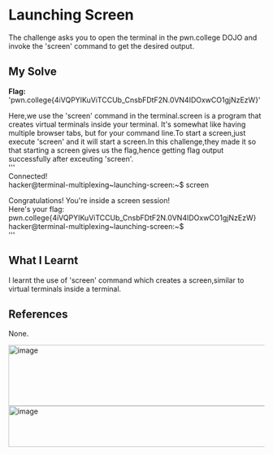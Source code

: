 # Launching Screen
The challenge asks you to open the terminal in the pwn.college DOJO and invoke the 'screen' command to get the desired output.      

## My Solve
**Flag:** 'pwn.college{4iVQPYIKuViTCCUb_CnsbFDtF2N.0VN4IDOxwCO1gjNzEzW}'    

Here,we use the 'screen' command in the terminal.screen is a program that creates virtual terminals inside your terminal. It's somewhat like having multiple browser tabs, but for your command line.To start a screen,just execute 'screen' and it will start a screen.In this challenge,they made it so that starting a screen gives us the flag,hence getting flag output successfully after exceuting 'screen'.       
'''       
Connected!                                                                          
hacker@terminal-multiplexing~launching-screen:~$ screen        
            
          
Congratulations! You're inside a screen session!      
Here's your flag:      
pwn.college{4iVQPYIKuViTCCUb_CnsbFDtF2N.0VN4IDOxwCO1gjNzEzW}      
hacker@terminal-multiplexing~launching-screen:~$         
'''      

## What I Learnt 
I learnt the use of 'screen' command which creates a screen,similar to virtual terminals inside a terminal.     

## References
None.      


<img width="508" height="120" alt="image" src="https://github.com/user-attachments/assets/3b084925-5ab8-418a-b139-2c6ccb97a3c6" />     



<img width="508" height="81" alt="image" src="https://github.com/user-attachments/assets/a9893380-5b6a-46cc-9478-831fab1cd525" />
